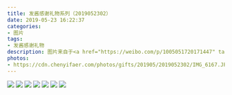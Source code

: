 ```yaml
---
title: 发酱感谢礼物系列（2019052302）
date: 2019-05-23 16:22:37
categories:
- 图片
tags:
- 发酱感谢礼物
description: 图片来自于<a href="https://weibo.com/p/1005051720171447" target="_blank">quanmmmmm</a><br/>"明信片第二弹"
photos: 
- https://cdn.chenyifaer.com/photos/gifts/201905/2019052302/IMG_6167.JPG
---
```


![](https://cdn.chenyifaer.com/photos/gifts/201905/2019052302/IMG_6168.JPG)
![](https://cdn.chenyifaer.com/photos/gifts/201905/2019052302/IMG_6169.JPG)
![](https://cdn.chenyifaer.com/photos/gifts/201905/2019052302/IMG_6170.JPG)
![](https://cdn.chenyifaer.com/photos/gifts/201905/2019052302/IMG_6171.JPG)
![](https://cdn.chenyifaer.com/photos/gifts/201905/2019052302/IMG_6172.JPG)
![](https://cdn.chenyifaer.com/photos/gifts/201905/2019052302/IMG_6173.JPG)
![](https://cdn.chenyifaer.com/photos/gifts/201905/2019052302/IMG_6174.JPG)
